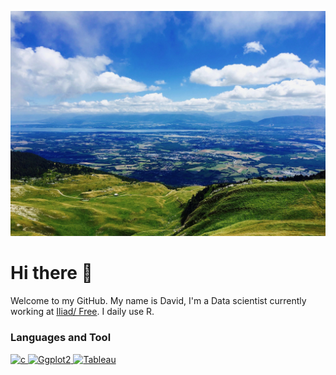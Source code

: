 ![Photo](Landscape.jpeg) 
<!--
<p align="center">
  <img src="Landscape.jpeg" width="600" title="hover text">
</p>
-->
# Hi there 👋

Welcome to my GitHub. My name is David,  I'm a Data scientist currently working at [Iliad/ Free](https://www.iliad.fr/en).
I daily use R. 
<h3 align="left">Languages and Tool</h3>
<p align="left"> <a href="https://www.r-project.org/" target="_blank"> <img src="https://www.r-project.org/Rlogo.png" alt="c" width="40" height="40"/> </a> 
<a href="https://ggplot2.tidyverse.org/" target="_blank"> <img src="https://ggplot2.tidyverse.org/logo.png" alt="Ggplot2" width="40" height="40"/> </a> 
<a href="https://www.tableau.com/" target="_blank"> <img src="https://www.tableau.com/themes/custom/tableau_www/logo.png" alt="Tableau" width="150" height="40"/></a> </p>






<!--
**Daviddlhy/Daviddlhy** is a ✨ _special_ ✨ repository because its `README.md` (this file) appears on your GitHub profile.

Here are some ideas to get you started:

- 🔭 I’m currently working on ...
- 🌱 I’m currently learning ...
- 👯 I’m looking to collaborate on ...
- 🤔 I’m looking for help with ...
- 💬 Ask me about ...
- 📫 How to reach me: ...
- 😄 Pronouns: ...
- ⚡ Fun fact:
-->




